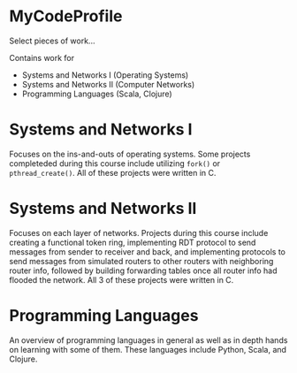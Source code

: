 # MyCodeProfile
Select pieces of work...


Contains work for
- Systems and Networks I (Operating Systems)
- Systems and Networks II (Computer Networks)
- Programming Languages (Scala, Clojure)


# Systems and Networks I
Focuses on the ins-and-outs of operating systems. Some projects completeded during this course include utilizing `fork()` or `pthread_create()`. All of these projects were written in C.


# Systems and Networks II
Focuses on each layer of networks. Projects during this course include creating a functional token ring, implementing RDT protocol to send messages from sender to receiver and back, and implementing protocols to send messages from simulated routers to other routers with neighboring router info, followed by building forwarding tables once all router info had flooded the network. All 3 of these projects were written in C.


# Programming Languages
An overview of programming languages in general as well as in depth hands on learning with some of them. These languages include Python, Scala, and Clojure.
